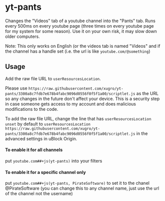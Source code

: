 # yt-pants

Changes the "Videos" tab of a youtube channel into the "Pants" tab.
Runs every 500ms on every youtube page (three times on every youtube page for my system for some reason). Use it on your own risk, it may slow down older computers.

Note: This only works on English (or the videos tab is named "Videos" and if the channel has a handle set (i.e. the url is like `youtube.com/@something`)

## Usage
Add the raw file URL to `userResourcesLocation`.

Please use `https://raw.githubusercontent.com/xugro/yt-pants/3300a8c7fdb7e678b4fabc9096d0556f0f5f1a00/scriptlet.js` as the URL so any changes in the future don't affect your device. This is a security step in case someone gets access to my account and does malicious modifications to the code.

To add the raw file URL, change the line that has `userResourcesLocation unset` by default to `userResourcesLocation https://raw.githubusercontent.com/xugro/yt-pants/3300a8c7fdb7e678b4fabc9096d0556f0f5f1a00/scriptlet.js` in the advanced settings in uBlock Origin.

#### To enable it for all channels
put `youtube.com##+js(yt-pants)` into your filters

#### To enable it for a specific channel only
put `youtube.com##+js(yt-pants, PirateSoftware)` to set it to the chanel @PirateSoftware (you can change this to any channel name, just use the url of the channel not the username)
